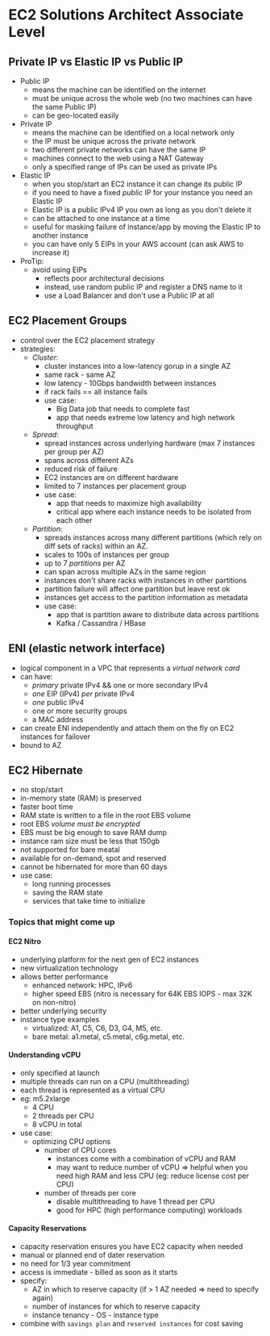 # EC2 Solutions Architect Associate Level

## Private IP vs Elastic IP vs Public IP
- Public IP
  - means the machine can be identified on the internet
  - must be unique across the whole web (no two machines can have the same Public IP)
  - can be geo-located easily
- Private IP
  - means the machine can be identified on a local network only
  - the IP must be unique across the private network
  - two different private networks can have the same IP
  - machines connect to the web using a NAT Gateway
  - only a specified range of IPs can be used as private IPs
- Elastic IP
  - when you stop/start an EC2 instance it can change its public IP
  - if you need to have a fixed *public* IP for your instance you need an Elastic IP
  - Elastic IP is a public IPv4 IP you own as long as you don't delete it
  - can be attached to one instance at a time
  - useful for masking failure of instance/app by moving the Elastic IP to another instance
  - you can have only 5 EIPs in your AWS account (can ask AWS to increase it)
- ProTip:
  - avoid using EIPs
    - reflects poor architectural decisions
    - instead, use random public IP and register a DNS name to it
    - use a Load Balancer and don't use a Public IP at all

## EC2 Placement Groups
- control over the EC2 placement strategy
- strategies:
  - _Cluster_: 
    - cluster instances into a low-latency gorup in a single AZ
    - same rack - same AZ
    - low latency - 10Gbps bandwidth between instances
    - if rack fails == all instance fails
    - use case:
      - Big Data job that needs to complete fast
      - app that needs extreme low latency and high network throughput
  - _Spread_:
    - spread instances across underlying hardware (max 7 instances per group per AZ)
    - spans across different AZs
    - reduced risk of failure
    - EC2 instances are on different hardware
    - limited to 7 instances per placement group
    - use case:
      - app that needs to maximize high availability
      - critical app where each instance needs to be isolated from each other
  - _Partition_:
    - spreads instances across many different partitions (which rely on diff sets of racks) within an AZ.
    - scales to 100s of instances per group
    - up to 7 *partitions* per AZ
    - can span across multiple AZs in the same region
    - instances don't share racks with instances in other partitions
    - partition failure will affect one partition but leave rest ok
    - instances get access to the partition information as metadata
    - use case:
      - app that is partition aware to distribute data across partitions
      - Kafka / Cassandra / HBase

## ENI (elastic network interface)
- logical component in a VPC that represents a _virtual network card_
- can have:
  - *primary* private IPv4 && one or more secondary IPv4
  - *one* EIP (IPv4) *per* private IPv4
  - *one* public IPv4 
  - one or more security groups
  - a MAC address
- can create ENI independently and attach them on the fly on EC2 instances for failover
- bound to AZ

## EC2 Hibernate
- no stop/start
- in-memory state (RAM) is preserved
- faster boot time
- RAM state is written to a file in the *root* EBS volume
- root EBS *volume must be encrypted*
- EBS must be big enough to save RAM dump
- instance ram size must be less that 150gb
- not supported for bare meatal
- available for on-demand, spot and reserved
- cannot be hibernated for more than 60 days
- use case:
  - long running processes
  - saving the RAM state
  - services that take time to initialize

### Topics that might come up
#### EC2 Nitro
- underlying platform for the next gen of EC2 instances
- new virtualization technology
- allows better performance
  - enhanced network: HPC, IPv6
  - higher speed EBS (nitro is necessary for 64K EBS IOPS - max 32K on non-nitro)
- better underlying security
- instance type examples
  - virtualized: A1, C5, C6, D3, G4, M5, etc.
  - bare metal: a1.metal, c5.metal, c6g.metal, etc.

#### Understanding vCPU
- only specified at launch
- multiple threads can run on a CPU (multithreading)
- each thread is represented as a virtual CPU
- eg: m5.2xlarge
  - 4 CPU
  - 2 threads per CPU
  - 8 vCPU in total
- use case:
  - optimizing CPU options
    - number of CPU cores
      - instances come with a combination of vCPU and RAM
      - may want to reduce number of vCPU => helpful when you need high RAM and less CPU (eg: reduce license cost per CPU)
    - number of threads per core
      - disable multithreading to have 1 thread per CPU
      - good for HPC (high performance computing) workloads

#### Capacity Reservations
- capacity reservation ensures you have EC2 capacity when needed
- manual or planned end of dater reservation
- no need for 1/3 year commitment
- access is immediate - billed as soon as it starts
- specify:
  - AZ in which to reserve capacity (if > 1 AZ needed => need to specify again)
  - number of instances for which to reserve capacity
  - instance tenancy - OS - instance type
- combine with `savings plan` and `reserved instances` for cost saving